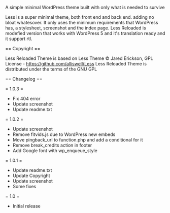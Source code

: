 
A simple minimal WordPress theme built with only what is needed to survive

Less is a super minimal theme, both front end and back end. adding no bloat whatesover. It only uses the minimum requirements that WordPress has, a stylesheet, screenshot and the index page.
Less Reloaded is modefied version that works with WordPress 5 and it's translation ready and it support rtl.


== Copyright ==

Less Reloaded Theme is based on Less Theme © Jared Erickson, GPL License - https://github.com/alliswell/Less
Less Reloaded Theme is distributed under the terms of the GNU GPL

== Changelog ==

= 1.0.3 =
* Fix 404 error
* Update screenshot
* Update readme.txt

= 1.0.2 =
* Update screenshot
* Remove fitvids.js due to WordPress new embeds
* Move pingback_url to function.php and add a conditional for it
* Remove break_credits action in footer
* Add Google font with wp_enqueue_style

= 1.0.1 =
* Update readme.txt
* Update Copyright
* Update screenshot
* Some fixes

= 1.0 =
* Initial release
